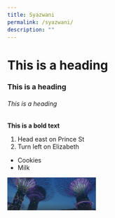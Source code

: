 ```yaml
---
title: Syazwani
permalink: /syazwani/
description: ""
---
```

<h1>This is a heading</h1>
<h3>This is a heading</h3>
<h6>This is a heading</h6>

<b>This is a bold text</b>

<ol>
  <li>Head east on Prince St</li>
  <li>Turn left on Elizabeth</l\>
</ol>
<ul>
  <li>Cookies</li>
  <li>Milk</li>
</ul>

<img src="/images/hero-banner.png" style="width:40%;">
